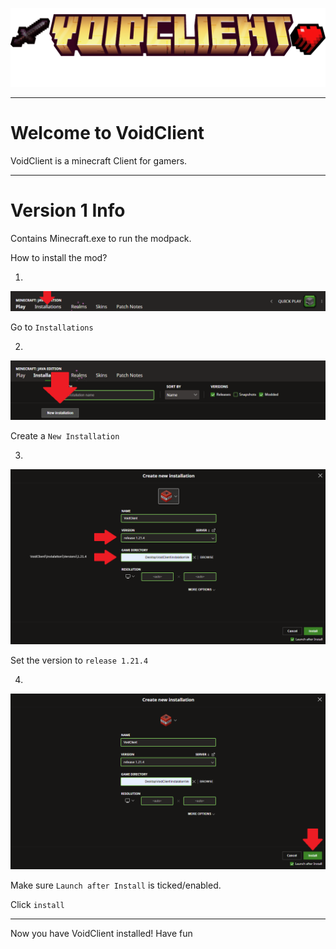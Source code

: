 ![logo](png/logos.png)

---

# Welcome to VoidClient
VoidClient is a minecraft Client for gamers.

---

# Version 1 Info
Contains Minecraft.exe to run the modpack.

How to install the mod?

1.
![ss](screenshot/1.png)

Go to `Installations`

2.
![ss](screenshot/2.png)

Create a `New Installation`

3.
![ss](screenshot/3.png)

Set the version to `release 1.21.4`

4.
![ss](screenshot/4.png)

Make sure `Launch after Install` is ticked/enabled.

Click `install`

---

Now you have VoidClient installed! Have fun

